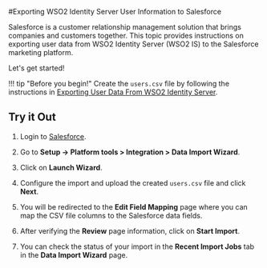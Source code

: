 #Exporting WSO2 Identity Server User Information to Salesforce

Salesforce is a customer relationship management solution that brings companies and customers together. 
This topic provides instructions on exporting user data from WSO2 Identity Server (WSO2 IS) to the Salesforce marketing 
platform. 

Let's get started!

!!! tip "Before you begin!"
    Create the `users.csv` file by following the instructions in 
    [Exporting User Data From WSO2 Identity Server]({{base_path}}/guides/identity-lifecycles/sync-account-overview).

## Try it Out

1. Login to [Salesforce](https://developer.salesforce.com/).

2. Go to **Setup -> Platform tools > Integration > Data Import Wizard**. 
   
    <!--![setup-in-salesforce]({{base_path}}/assets/img/tutorials/setup-in-salesforce.png) -->
   
    <!--![data-import-wizard-in-sales-force]({{base_path}}/assets/img/tutorials/data-import-wizard-in-salesforce.png) -->

3. Click on **Launch Wizard**.
    <!--![launch-wizard-in-salesforce]({{base_path}}/assets/img/tutorials/launch-wizard-in-salesforce.png)-->
   
4. Configure the import and upload the created `users.csv` file and click **Next**.
    <!--![upload-csv-in-salesforce]({{base_path}}/assets/img/tutorials/upload-csv-in-salesforce.png)-->
   
5. You will be redirected to the **Edit Field Mapping** page where you can map the CSV file columns to the Salesforce 
data fields.
    <!--![edit-field-mapping-in-salesforce]({{base_path}}/assets/img/tutorials/edit-field-mapping-in-salesforce.png)-->
   
6. After verifying the **Review** page information, click on **Start Import**.

7. You can check the status of your import in the **Recent Import Jobs** tab in the **Data Import Wizard** page.
